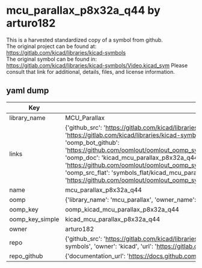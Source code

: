 # mcu_parallax_p8x32a_q44 by arturo182  
This is a harvested standardized copy of a symbol from github.  
The original project can be found at:  
https://gitlab.com/kicad/libraries/kicad-symbols  
The original symbol can be found in:
https://gitlab.com/kicad/libraries/kicad-symbols/Video.kicad_sym
Please consult that link for additional, details, files, and license information.  
## yaml dump  
| Key | Value |  
| --- | --- |  
| library_name | MCU_Parallax |  
| links | {'github_src': 'https://gitlab.com/kicad/libraries/kicad-symbols/Video.kicad_sym', 'github_src_repo': 'https://gitlab.com/kicad/libraries/kicad-symbols', 'oomp_bot': 'kicad_mcu_parallax_p8x32a_q44/working', 'oomp_bot_github': 'https://github.com/oomlout/oomlout_oomp_symbol_bot/tree/main/kicad_mcu_parallax_p8x32a_q44/working', 'oomp_doc': 'kicad_mcu_parallax_p8x32a_q44/working', 'oomp_doc_github': 'https://github.com/oomlout/oomlout_oomp_symbol_doc/tree/main/kicad_mcu_parallax_p8x32a_q44/working', 'oomp_src_flat': 'symbols_flat/kicad_mcu_parallax_p8x32a_q44/working', 'oomp_src_flat_github': 'https://github.com/oomlout/oomlout_oomp_symbol_src/tree/main/kicad_mcu_parallax_p8x32a_q44/working'} |  
| name | mcu_parallax_p8x32a_q44 |  
| oomp | {'library_name': 'mcu_parallax', 'owner_name': 'kicad', 'symbol_name': 'mcu_parallax_p8x32a_q44'} |  
| oomp_key | oomp_kicad_mcu_parallax_p8x32a_q44 |  
| oomp_key_simple | kicad_mcu_parallax_p8x32a_q44 |  
| owner | arturo182 |  
| repo | {'github_src': 'https://gitlab.com/kicad/libraries/kicad-symbols/Video.kicad_sym', 'name': 'libraries/kicad-symbols', 'owner': 'kicad', 'url': 'https://gitlab.com/kicad/libraries/kicad-symbols'} |  
| repo_github | {'documentation_url': 'https://docs.github.com/rest/repos/repos#get-a-repository', 'message': 'Not Found'} |  

